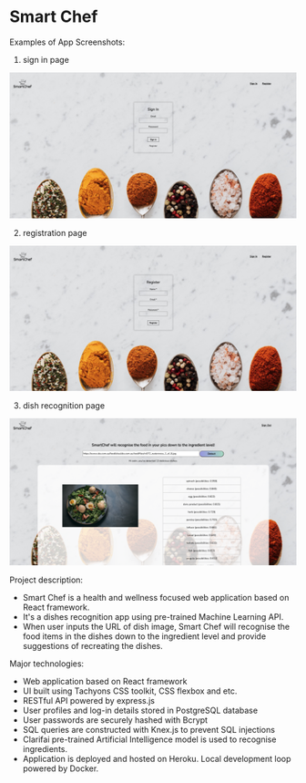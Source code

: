 # Smart Chef

Examples of App Screenshots:
1. sign in page
<img src="/images/sign-in.png" alt="drawing" width="900"/>

2. registration page
<img src="/images/register.png" alt="drawing" width="900"/>

3. dish recognition page
<img src="/images/recognition.png" alt="drawing" width="900"/>


Project description: 
* Smart Chef is a health and wellness focused web application based on React framework. 
* It's a dishes recognition app using pre-trained Machine Learning API. 
* When user inputs the URL of dish image, Smart Chef will recognise the food items in the dishes down to the ingredient level and provide suggestions of recreating the dishes.



Major technologies: 
* Web application based on React framework
* UI built using Tachyons CSS toolkit,  CSS flexbox and etc.
* RESTful API powered by express.js
* User profiles and log-in details stored in PostgreSQL database
* User passwords are securely hashed with Bcrypt
* SQL queries are constructed with Knex.js to prevent SQL injections
* Clarifai pre-trained Artificial Intelligence model is used to recognise ingredients.
* Application is deployed and hosted on Heroku. Local development loop powered by Docker.


